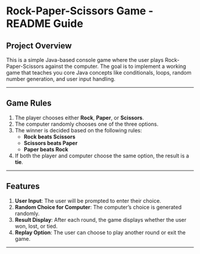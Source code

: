 # Rock-Paper-Scissors Game - README Guide

## **Project Overview**
This is a simple Java-based console game where the user plays Rock-Paper-Scissors against the computer. The goal is to implement a working game that teaches you core Java concepts like conditionals, loops, random number generation, and user input handling.

---

## **Game Rules**
1. The player chooses either **Rock**, **Paper**, or **Scissors**.
2. The computer randomly chooses one of the three options.
3. The winner is decided based on the following rules:
   - **Rock beats Scissors**
   - **Scissors beats Paper**
   - **Paper beats Rock**
4. If both the player and computer choose the same option, the result is a **tie**.

---

## **Features**
1. **User Input**: The user will be prompted to enter their choice.
2. **Random Choice for Computer**: The computer’s choice is generated randomly.
3. **Result Display**: After each round, the game displays whether the user won, lost, or tied.
4. **Replay Option**: The user can choose to play another round or exit the game.

---
